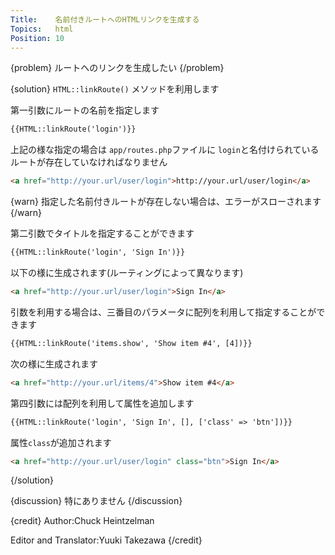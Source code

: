 ```yaml
---
Title:    名前付きルートへのHTMLリンクを生成する
Topics:   html
Position: 10
---
```


{problem}
ルートへのリンクを生成したい
{/problem}

{solution}
`HTML::linkRoute()` メソッドを利用します

第一引数にルートの名前を指定します

```html
{{HTML::linkRoute('login')}}
```

上記の様な指定の場合は `app/routes.php`ファイルに
`login`と名付けられているルートが存在していなければなりません

```html
<a href="http://your.url/user/login">http://your.url/user/login</a>
```

{warn}
指定した名前付きルートが存在しない場合は、エラーがスローされます
{/warn}

第二引数でタイトルを指定することができます

```html
{{HTML::linkRoute('login', 'Sign In')}}
```

以下の様に生成されます(ルーティングによって異なります)

```html
<a href="http://your.url/user/login">Sign In</a>
```

引数を利用する場合は、三番目のパラメータに配列を利用して指定することができます

```html
{{HTML::linkRoute('items.show', 'Show item #4', [4])}}
```

次の様に生成されます

```html
<a href="http://your.url/items/4">Show item #4</a>
```

第四引数には配列を利用して属性を追加します

```html
{{HTML::linkRoute('login', 'Sign In', [], ['class' => 'btn'])}}
```

属性`class`が追加されます

```html
<a href="http://your.url/user/login" class="btn">Sign In</a>
```
{/solution}

{discussion}
特にありません
{/discussion}

{credit}
Author:Chuck Heintzelman

Editor and Translator:Yuuki Takezawa
{/credit}
